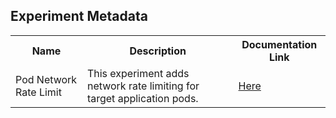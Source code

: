 ## Experiment Metadata

<table>
<tr>
<th> Name </th>
<th> Description </th>
<th> Documentation Link </th>
</tr>
<tr>
 <td> Pod Network Rate Limit </td>
 <td> This experiment adds network rate limiting for target application pods. </td>
 <td> <a href="https://litmuschaos.github.io/litmus/experiments/categories/pods/pod-network-rate-limit/"> Here </a> </td>
 </tr>
 </table>
